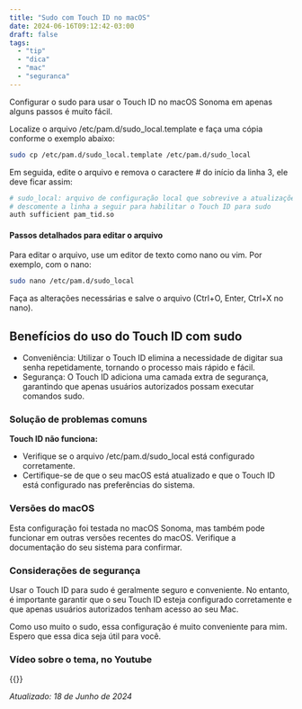```yaml
---
title: "Sudo com Touch ID no macOS"
date: 2024-06-16T09:12:42-03:00
draft: false
tags:
  - "tip"
  - "dica"
  - "mac"
  - "seguranca"
---
```


Configurar o sudo para usar o Touch ID no macOS Sonoma em apenas alguns passos é muito fácil.

Localize o arquivo /etc/pam.d/sudo_local.template e faça uma cópia conforme o exemplo abaixo:

```bash
sudo cp /etc/pam.d/sudo_local.template /etc/pam.d/sudo_local
```

Em seguida, edite o arquivo e remova o caractere # do início da linha 3, ele deve ficar assim:

```bash
# sudo_local: arquivo de configuração local que sobrevive a atualizações do sistema e é incluído para sudo
# descomente a linha a seguir para habilitar o Touch ID para sudo
auth sufficient pam_tid.so
```

#### Passos detalhados para editar o arquivo
Para editar o arquivo, use um editor de texto como nano ou vim. Por exemplo, com o nano:

```bash
sudo nano /etc/pam.d/sudo_local
```

Faça as alterações necessárias e salve o arquivo (Ctrl+O, Enter, Ctrl+X no nano).

## Benefícios do uso do Touch ID com sudo
* Conveniência: Utilizar o Touch ID elimina a necessidade de digitar sua senha repetidamente, tornando o processo mais rápido e fácil.
* Segurança: O Touch ID adiciona uma camada extra de segurança, garantindo que apenas usuários autorizados possam executar comandos sudo.

### Solução de problemas comuns
**Touch ID não funciona:**

* Verifique se o arquivo /etc/pam.d/sudo_local está configurado corretamente.
* Certifique-se de que o seu macOS está atualizado e que o Touch ID está configurado nas preferências do sistema.

### Versões do macOS
Esta configuração foi testada no macOS Sonoma, mas também pode funcionar em outras versões recentes do macOS. Verifique a documentação do seu sistema para confirmar.

### Considerações de segurança
Usar o Touch ID para sudo é geralmente seguro e conveniente. No entanto, é importante garantir que o seu Touch ID esteja configurado corretamente e que apenas usuários autorizados tenham acesso ao seu Mac.

Como uso muito o sudo, essa configuração é muito conveniente para mim.
Espero que essa dica seja útil para você.

### Vídeo sobre o tema, no Youtube
{{<youtube FQ0UaBYwkJvkalDd>}}

_Atualizado: 18 de Junho de 2024_
